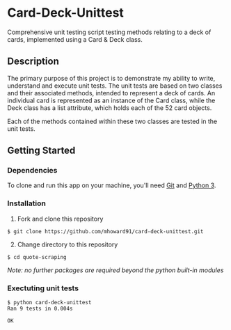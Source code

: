 # Card-Deck-Unittest

Comprehensive unit testing script testing methods relating to a deck of cards, implemented using a Card & Deck class.

## Description

The primary purpose of this project is to demonstrate my ability to write, understand and execute unit tests. The unit tests are based on two classes and their associated methods, intended to represent a deck of cards. An individual card is represented as an instance of the Card class, while the Deck class has a list attribute, which holds each of the 52 card objects.

Each of the methods contained within these two classes are tested in the unit tests.

## Getting Started

### Dependencies

To clone and run this app on your machine, you'll need [Git](https://git-scm.com) and [Python 3](http://python.org/).

### Installation


1. Fork and clone this repository
```
$ git clone https://github.com/mhoward91/card-deck-unittest.git
```

2. Change directory to this repository
```
$ cd quote-scraping
```

_Note: no further packages are required beyond the python built-in modules_

### Exectuting unit tests

```
$ python card-deck-unittest
Ran 9 tests in 0.004s

OK
```

